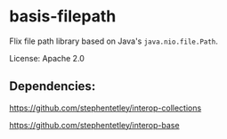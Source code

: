 # basis-filepath

Flix file path library based on Java's `java.nio.file.Path`.

License: Apache 2.0

## Dependencies: 

https://github.com/stephentetley/interop-collections

https://github.com/stephentetley/interop-base

